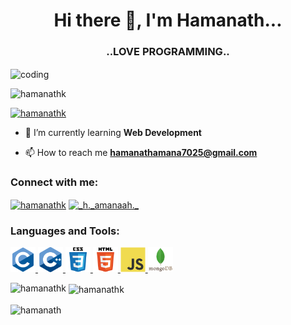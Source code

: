 <h1 align="center">Hi there 👋, I'm Hamanath...</h1>
<h3 align="center">..LOVE PROGRAMMING..</h3>
<img align="center" alt="coding" src="https://media.giphy.com/media/M4NykXxUE0HAcK7UJ6/giphy.gif">

<p align="left"> <img src="https://komarev.com/ghpvc/?username=hamanathk&label=Profile%20views&color=0e75b6&style=flat" alt="hamanathk" /> </p>

<p align="left"> <a href="https://github.com/ryo-ma/github-profile-trophy"><img src="https://github-profile-trophy.vercel.app/?username=hamanath" alt="hamanathk" /></a> </p>

- 🌱 I’m currently learning **Web Development**

- 📫 How to reach me **hamanathamana7025@gmail.com**

<h3 align="left">Connect with me:</h3>
<p align="left">
<a href="https://linkedin.com/in/hamanathk" target="blank"><img align="center" src="https://raw.githubusercontent.com/rahuldkjain/github-profile-readme-generator/master/src/images/icons/Social/linked-in-alt.svg" alt="hamanathk" height="30" width="40" /></a>
<a href="https://instagram.com/_h._amanaah._" target="blank"><img align="center" src="https://raw.githubusercontent.com/rahuldkjain/github-profile-readme-generator/master/src/images/icons/Social/instagram.svg" alt="_h._amanaah._" height="30" width="40" /></a>
</p>

<h3 align="left">Languages and Tools:</h3>
<p align="left"> <a href="https://www.cprogramming.com/" target="_blank" rel="noreferrer"> <img src="https://raw.githubusercontent.com/devicons/devicon/master/icons/c/c-original.svg" alt="c" width="40" height="40"/> </a> <a href="https://www.w3schools.com/cpp/" target="_blank" rel="noreferrer"> <img src="https://raw.githubusercontent.com/devicons/devicon/master/icons/cplusplus/cplusplus-original.svg" alt="cplusplus" width="40" height="40"/> </a> <a href="https://www.w3schools.com/css/" target="_blank" rel="noreferrer"> <img src="https://raw.githubusercontent.com/devicons/devicon/master/icons/css3/css3-original-wordmark.svg" alt="css3" width="40" height="40"/> </a> <a href="https://www.w3.org/html/" target="_blank" rel="noreferrer"> <img src="https://raw.githubusercontent.com/devicons/devicon/master/icons/html5/html5-original-wordmark.svg" alt="html5" width="40" height="40"/> </a> <a href="https://developer.mozilla.org/en-US/docs/Web/JavaScript" target="_blank" rel="noreferrer"> <img src="https://raw.githubusercontent.com/devicons/devicon/master/icons/javascript/javascript-original.svg" alt="javascript" width="40" height="40"/> </a> <a href="https://www.mongodb.com/" target="_blank" rel="noreferrer"> <img src="https://raw.githubusercontent.com/devicons/devicon/master/icons/mongodb/mongodb-original-wordmark.svg" alt="mongodb" width="40" height="40"/> </a> </p>

<p><img align="left" src="https://github-readme-stats.vercel.app/api/top-langs?username=hamanath&show_icons=true&locale=en&layout=compact" alt="hamanathk" /></p>

<p>&nbsp;<img align="center" src="https://github-readme-stats.vercel.app/api?username=hamanath&show_icons=true&locale=en" alt="hamanathk" /></p>

<p><img align="center" src="https://github-readme-streak-stats.herokuapp.com/?user=hamanath&" alt="hamanath" /></p>
